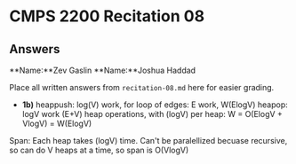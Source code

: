 # CMPS 2200 Recitation 08

## Answers

**Name:**Zev Gaslin
**Name:**Joshua Haddad


Place all written answers from `recitation-08.md` here for easier grading.



- **1b)**
heappush: log(V) work, for loop of edges: E work, W(ElogV)
heapop: logV work
(E+V) heap operations, with (logV) per heap:
W = O(ElogV + VlogV) = W(ElogV)

Span: Each heap takes (logV) time. Can't be paralellized becuase recursive, so can do V heaps at a time, so span is O(VlogV)

